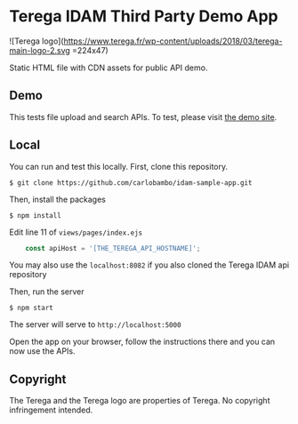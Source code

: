 # Terega IDAM Third Party Demo App

![Terega logo](https://www.terega.fr/wp-content/uploads/2018/03/terega-main-logo-2.svg =224x47)

Static HTML file with CDN assets for public API demo.


## Demo
This tests file upload and search APIs. To test, please visit [the demo site](https://terega-idam-thirdparty.herokuapp.com "Demo site").

## Local
You can run and test this locally. First, clone this repository.

    $ git clone https://github.com/carlobambo/idam-sample-app.git

Then, install the packages

    $ npm install

Edit line 11 of `views/pages/index.ejs`

```javascript
    const apiHost = '[THE_TEREGA_API_HOSTNAME]';
```

You may also use the `localhost:8082` if you also cloned the Terega IDAM api repository

Then, run the server

    $ npm start

The server will serve to `http://localhost:5000`

Open the app on your browser, follow the instructions there and you can now use the APIs.

## Copyright
The Terega and the Terega logo are properties of Terega. No copyright infringement intended.
